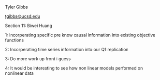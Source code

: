 
Tyler Gibbs

tgibbs@ucsd.edu	

Section 11: Biwei Huang

1: Incorperating specific pre know causal information into existing objective functions

2: Incorperating time series information into our Q1 replication 

3: Do more work up front i guess

4: It would be interesting to see how non linear models performed on nonlinear data



